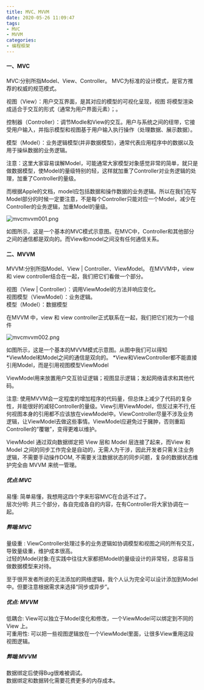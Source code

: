 ```yaml
---
title: MVC、MVVM
date: 2020-05-26 11:09:47
tags:
- MVC
- MVVM
categories:
- 编程框架
---
```

#### 一、MVC
MVC:分别所指Model、View、Controller。
MVC为标准的设计模式，是官方推荐的权威的规范模式。
<!--more-->
视图（View）：用户交互界面，是其对应的模型的可视化呈现，视图 将模型渲染成适合于交互的形式（通常为用户界面元素）；。 

控制器（Controller）：调节Modle和View的交互。用户与系统之间的纽带，它接受用户输入，并指示模型和视图基于用户输入执行操作（处理数据、展示数据）。  

模型（Model）：业务逻辑模型(并非数据模型)，通常代表应用程序中的数据以及用于操纵数据的业务逻辑。 

注意：这里大家容易误解Model，可能通常大家模型对象感觉非常的简单，就只是做数据模型，使Model的量级特别的轻，这样就加重了Controller对业务逻辑的处理，加重了Controller的量级。

而根据Apple的文档，model应包括数据和操作数据的业务逻辑。所以在我们在写Model部分的时候一定要注意，不是每个Controller只能对应一个Model，减少在Controller的业务逻辑，加重Model的量级。

![mvcmvvm001.png](http://alivnram-test.oss-cn-beijing.aliyuncs.com/alivnblog/mvcmvvm001.jpg)

如图所示，这是一个基本的MVC模式示意图。在MVC中，Controller和其他部分之间的通信都是双向的。而View和model之间没有任何通信关系。
#### 二、MVVM
MVVM:分别所指Model、View | Controller、ViewModel。
在MVVM中，view 和 view controller结合在一起，我们把它们看做一个部分。

视图（View | Controller）：调用ViewModel的方法并响应变化。  
视图模型（ViewModel）：业务逻辑。  
模型（Model）：数据模型  

在MVVM 中，view 和 view controller正式联系在一起，我们把它们视为一个组件

![mvcmvvm002.png](http://alivnram-test.oss-cn-beijing.aliyuncs.com/alivnblog/mvcmvvm002.jpg)

如图所示，这是一个基本的MVVM模式示意图。从图中我们可以得知
*ViewModel和Model之间的通信是双向的。
*View和ViewController都不能直接引用Model，而是引用视图模型ViewModel


ViewModel用来放置用户交互验证逻辑；视图显示逻辑；发起网络请求和其他代码。

注意: 使用MVVM会一定程度的增加程序的代码量，但总体上减少了代码的复杂性，并能很好的减轻Controller的量级。View引用ViewModel，但反过来不行,任何视图本身的引用都不应该放在viewModel中。ViewController尽量不涉及业务逻辑，让ViewModel去做这些事情。ViewModel应避免过于臃肿，否则重蹈Controller的“覆辙”，变得更难以维护。

ViewModel 通过双向数据绑定把 View 层和 Model 层连接了起来，而View 和 Model 之间的同步工作完全是自动的，无需人为干涉，因此开发者只需关注业务逻辑，不需要手动操作DOM, 不需要关注数据状态的同步问题，复杂的数据状态维护完全由 MVVM 来统一管理。

##### 优点:MVC

易懂: 简单易懂，我想用这四个字来形容MVC在合适不过了。  
层次分明: 共三个部分，各自完成各自的内容，在有Controller将大家协调在一起。

##### 弊端:MVC

量级重 : ViewController处理过多的业务逻辑如协调模型和视图之间的所有交互，导致量级重，维护成本很高。  
过轻的Model对象:在实践中往往大家都把Model的量级设计的非常轻，总容易当做数据模型来对待。

至于很开发者所说的无法添加的网络逻辑，我个人认为完全可以设计添加到Model中。但要注意根据需求来选择“同步或异步”。
##### 优点: MVVM

低耦合: View可以独立于Model变化和修改，一个ViewModel可以绑定到不同的View 上。  
可重用性: 可以把一些视图逻辑放在一个ViewModel里面，让很多View重用这段视图逻辑。

##### 弊端:MVVM

数据绑定后使得Bug很难被调试。  
数据绑定和数据转化需要花费更多的内存成本。
